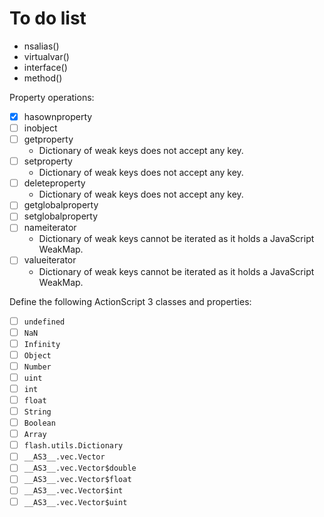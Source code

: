 # To do list

- nsalias()
- virtualvar()
- interface()
- method()

Property operations:

- [x] hasownproperty
- [ ] inobject
- [ ] getproperty
  - Dictionary of weak keys does not accept any key.
- [ ] setproperty
  - Dictionary of weak keys does not accept any key.
- [ ] deleteproperty
  - Dictionary of weak keys does not accept any key.
- [ ] getglobalproperty
- [ ] setglobalproperty
- [ ] nameiterator
  - Dictionary of weak keys cannot be iterated as it holds a JavaScript WeakMap.
- [ ] valueiterator
  - Dictionary of weak keys cannot be iterated as it holds a JavaScript WeakMap.

Define the following ActionScript 3 classes and properties:

- [ ] `undefined`
- [ ] `NaN`
- [ ] `Infinity`
- [ ] `Object`
- [ ] `Number`
- [ ] `uint`
- [ ] `int`
- [ ] `float`
- [ ] `String`
- [ ] `Boolean`
- [ ] `Array`
- [ ] `flash.utils.Dictionary`
- [ ] `__AS3__.vec.Vector`
- [ ] `__AS3__.vec.Vector$double`
- [ ] `__AS3__.vec.Vector$float`
- [ ] `__AS3__.vec.Vector$int`
- [ ] `__AS3__.vec.Vector$uint`